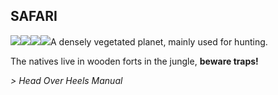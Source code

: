 ## SAFARI

![](texture-monkey.right?float-left&relative&z-topSprite)![](texture-homingBot?float-left&clear-left&relative&bottom-bottomStackPullup)![](texture-elephant.towards?float-right&relative&z-topSprite)![](texture-homingBot?float-right&clear-right&relative&bottom-bottomStackPullup)A densely vegetated planet, mainly used for hunting.

The natives live in wooden forts in the jungle, **beware traps!**

*> Head Over Heels Manual*